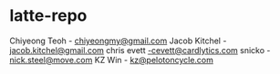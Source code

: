 # latte-repo

Chiyeong Teoh - chiyeongmy@gmail.com
Jacob Kitchel - jacob.kitchel@gmail.com
chris evett -cevett@cardlytics.com
snicko - nick.steel@move.com
KZ Win        - kz@pelotoncycle.com
